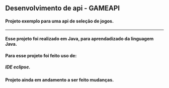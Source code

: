 ## Desenvolvimento de api - GAMEAPI

#### Projeto exemplo para uma api de seleção de jogos.

<hr>

#### Esse projeto foi realizado em Java, para aprendadizado da linguagem Java. 

#### Para esse projeto foi feito uso de:
##### IDE eclipse.

#### Projeto ainda em andamento a ser feito mudanças.
